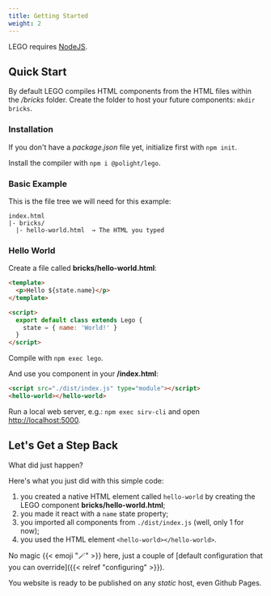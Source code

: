 ```yaml
---
title: Getting Started
weight: 2
---
```


LEGO requires [NodeJS](https://nodejs.org/).

## Quick Start

By default LEGO compiles HTML components from the HTML files within the _/bricks_ folder.
Create the folder to host your future components: `mkdir bricks`.

### Installation

If you don't have a _package.json_ file yet, initialize first with `npm init`.

Install the compiler with `npm i @polight/lego`.

### Basic Example

This is the file tree we will need for this example:

```
index.html
|- bricks/
  |- hello-world.html  → The HTML you typed
```

### Hello World

Create a file called **bricks/hello-world.html**:

```html
<template>
  <p>Hello ${state.name}</p>
</template>

<script>
  export default class extends Lego {
    state = { name: 'World!' }
  }
</script>
```

Compile with `npm exec lego`.

And use you component in your **/index.html**:

```html
<script src="./dist/index.js" type="module"></script>
<hello-world></hello-world>
```

Run a local web server, e.g.: `npm exec sirv-cli` and open [http://localhost:5000](http://localhost:5000).

## Let's Get a Step Back

What did just happen?

Here's what you just did with this simple code:

1. you created a native HTML element called `hello-world` by creating the LEGO component **bricks/hello-world.html**;
2. you made it react with a `name` state property;
3. you imported all components from `./dist/index.js` (well, only 1 for now);
4. you used the HTML element `<hello-world></hello-world>`.

No magic {{< emoji "🪄" >}} here, just a couple of [default configuration that you can override]({{< relref "configuring" >}}).

You website is ready to be published on any _static_ host, even Github Pages.
